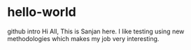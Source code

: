 # hello-world
github intro
Hi All,
This is Sanjan here. I like testing using new methodologies which makes my job very interesting.

